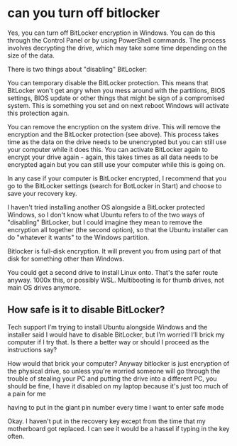 # can you turn off bitlocker

Yes, you can turn off BitLocker encryption in Windows. You can do this through the Control Panel or by using PowerShell commands. The process involves decrypting the drive, which may take some time depending on the size of the data.

There is two things about "disabling" BitLocker:

You can temporary disable the BitLocker protection. This means that BitLocker won't get angry when you mess around with the partitions, BIOS settings, BIOS update or other things that might be sign of a compromised system. This is something you set and on next reboot Windows will activate this protection again.

You can remove the encryption on the system drive. This will remove the encryption and the BitLocker protection (see above). This process takes time as the data on the drive needs to be unencrypted but you can still use your computer while it does this. You can activate BitLocker again to encrypt your drive again - again, this takes times as all data needs to be encrypted again but you can still use your computer while this is going on.

In any case if your computer is BitLocker encrypted, I recommend that you go to the BitLocker settings (search for BotLocker in Start) and choose to save your recovery key.

I haven't tried installing another OS alongside a BitLocker protected Windows, so I don't know what Ubuntu refers to of the two ways of "disabling" BitLocker, but I could imagine they mean to remove the encryption all together (the second option), so that the Ubuntu installer can do "whatever it wants" to the Windows partition.

Bitlocker is full-disk encryption. It will prevent you from using part of that disk for something other than Windows.

You could get a second drive to install Linux onto. That's the safer route anyway.
1000x this, or possibly WSL. Multibooting is for thumb drives, not main OS drives anymore.

## How safe is it to disable BitLocker?

Tech support
I’m trying to install Ubuntu alongside Windows and the installer said I would have to disable BitLocker, but I’m worried I’ll brick my computer if I try that. Is there a better way or should I proceed as the instructions say?

How would that brick your computer? Anyway bitlocker is just encryption of the physical drive, so unless you're worried someone will go through the trouble of stealing your PC and putting the drive into a different PC, you should be fine, I have it disabled on my laptop because it's just too much of a pain for me

having to put in the giant pin number every time I want to enter safe mode

Okay. I haven't put in the recovery key except from the time that my motherboard got replaced. I can see it would be a hassel if typing in the key often.
